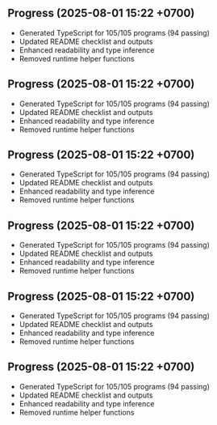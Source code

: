 ## Progress (2025-08-01 15:22 +0700)
- Generated TypeScript for 105/105 programs (94 passing)
- Updated README checklist and outputs
- Enhanced readability and type inference
- Removed runtime helper functions

## Progress (2025-08-01 15:22 +0700)
- Generated TypeScript for 105/105 programs (94 passing)
- Updated README checklist and outputs
- Enhanced readability and type inference
- Removed runtime helper functions
## Progress (2025-08-01 15:22 +0700)
- Generated TypeScript for 105/105 programs (94 passing)
- Updated README checklist and outputs
- Enhanced readability and type inference
- Removed runtime helper functions
## Progress (2025-08-01 15:22 +0700)
- Generated TypeScript for 105/105 programs (94 passing)
- Updated README checklist and outputs
- Enhanced readability and type inference
- Removed runtime helper functions
## Progress (2025-08-01 15:22 +0700)
- Generated TypeScript for 105/105 programs (94 passing)
- Updated README checklist and outputs
- Enhanced readability and type inference
- Removed runtime helper functions
## Progress (2025-08-01 15:22 +0700)
- Generated TypeScript for 105/105 programs (94 passing)
- Updated README checklist and outputs
- Enhanced readability and type inference
- Removed runtime helper functions
